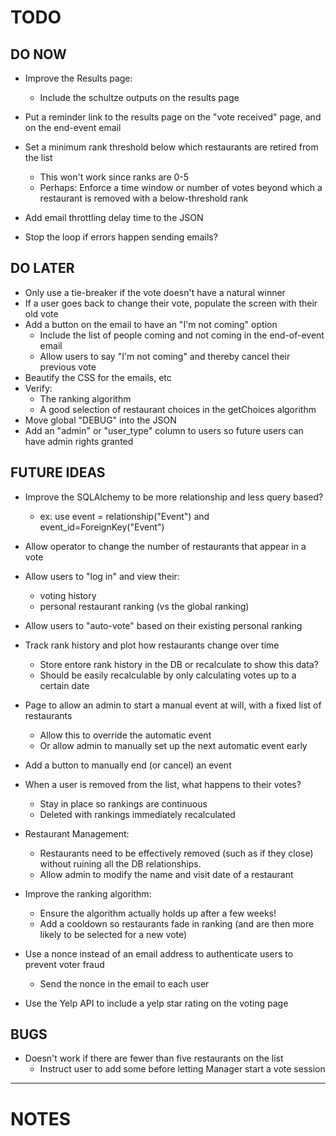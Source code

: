 # TODO

## DO NOW
  - Improve the Results page:
    - Include the schultze outputs on the results page
  - Put a reminder link to the results page on the "vote received" page, and on the end-event email
  
  - Set a minimum rank threshold below which restaurants are retired from the list
    - This won't work since ranks are 0-5
    - Perhaps: Enforce a time window or number of votes beyond which a restaurant is removed with a below-threshold rank

  - Add email throttling delay time to the JSON
  - Stop the loop if errors happen sending emails?


## DO LATER  
  - Only use a tie-breaker if the vote doesn't have a natural winner
  - If a user goes back to change their vote, populate the screen with their old vote
  - Add a button on the email to have an "I'm not coming" option
    - Include the list of people coming and not coming in the end-of-event email
    - Allow users to say "I'm not coming" and thereby cancel their previous vote
  - Beautify the CSS for the emails, etc
  - Verify:
    - The ranking algorithm
    - A good selection of restaurant choices in the getChoices algorithm
  - Move global "DEBUG" into the JSON    
  - Add an "admin" or "user_type" column to users so future users can have admin rights granted

## FUTURE IDEAS
  - Improve the SQLAlchemy to be more relationship and less query based?
    - ex: use event = relationship("Event") and event_id=ForeignKey("Event")

  - Allow operator to change the number of restaurants that appear in a vote
  - Allow users to "log in" and view their:
    - voting history
    - personal restaurant ranking (vs the global ranking)
  - Allow users to "auto-vote" based on their existing personal ranking
  - Track rank history and plot how restaurants change over time
    - Store entore rank history in the DB or recalculate to show this data? 
    - Should be easily recalculable by only calculating votes up to a certain date
  
  - Page to allow an admin to start a manual event at will, with a fixed list of restaurants
    - Allow this to override the automatic event
    - Or allow admin to manually set up the next automatic event early
  - Add a button to manually end (or cancel) an event
  
  - When a user is removed from the list, what happens to their votes?
    - Stay in place so rankings are continuous
    - Deleted with rankings immediately recalculated
  
  - Restaurant Management:
    - Restaurants need to be effectively removed (such as if they close) without ruining all the DB relationships.
    - Allow admin to modify the name and visit date of a restaurant
  - Improve the ranking algorithm:
    - Ensure the algorithm actually holds up after a few weeks!
    - Add a cooldown so restaurants fade in ranking (and are then more likely to be selected for a new vote)
  - Use a nonce instead of an email address to authenticate users to prevent voter fraud
    - Send the nonce in the email to each user

  - Use the Yelp API to include a yelp star rating on the voting page

## BUGS
  - Doesn't work if there are fewer than five restaurants on the list
    - Instruct user to add some before letting Manager start a vote session

-----------------------------------------------------------------------
# NOTES

